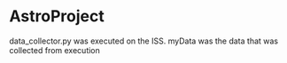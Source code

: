 # AstroProject
data_collector.py was executed on the ISS. 
myData was the data that was collected from execution
